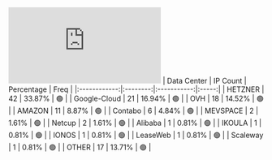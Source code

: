![Diagramm](https://github.com/obajay/StateSync-snapshots/blob/main/Projects/Bitcanna/1/README.md)
| Data Center | IP Count | Percentage | Freq |
|:------------:|:--------:|:-----------:|:-----:|
| HETZNER | 42 | 33.87% | 🟢 |
| Google-Cloud | 21 | 16.94% | 🟢 |
| OVH | 18 | 14.52% | 🟢 |
| AMAZON | 11 | 8.87% | 🟢 |
| Contabo | 6 | 4.84% | 🟢 |
| MEVSPACE | 2 | 1.61% | 🟢 |
| Netcup | 2 | 1.61% | 🟢 |
| Alibaba | 1 | 0.81% | 🟢 |
| IKOULA | 1 | 0.81% | 🟢 |
| IONOS | 1 | 0.81% | 🟢 |
| LeaseWeb | 1 | 0.81% | 🟢 |
| Scaleway | 1 | 0.81% | 🟢 |
| OTHER | 17 | 13.71% | 🟢 |